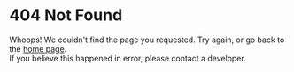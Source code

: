 <html>
<h1>404 Not Found</h1>
<p>Whoops! We couldn't find the page you requested. Try again, or go back to the <a href="https://github.com/garnetluvcookie/beta-pigeon-video/">home page</a>.<br>
If you believe this happened in error, please contact a developer.</p>
</html>
